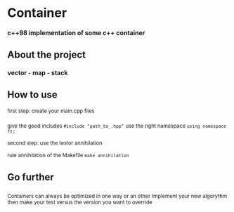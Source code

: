 # Container
#### c++98 implementation of some c++ container

## About the project
#### vector - map - stack

## How to use
<sub>first step: create your main.cpp files</sub>

<sub>give the good includes ```#include "path_to_.hpp"```</sub>
<sub>use the right namespace ```using namespace ft;```</sub>

<sub>second step: use the testor annihilation</sub>

<sub>rule annihilation of the Makefile ```make annihilation``` </sub>

## Go further
<sub>Containers can always be optimized in one way or an other</sub>
<sub>Implement your new algorythm then make your test versus the version you want to override</sub>
